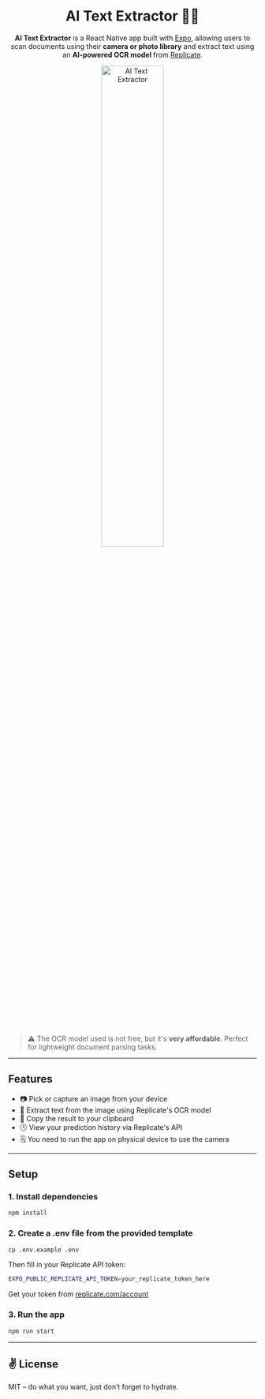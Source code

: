 <div align="center">
  <h1>AI Text Extractor 📄✨</h1>
  <p><strong>AI Text Extractor</strong> is a React Native app built with <a href="https://expo.dev">Expo</a>, allowing users to scan documents using their <strong>camera or photo library</strong> and extract text using an <strong>AI-powered OCR model</strong> from <a href="https://replicate.com">Replicate</a>.</p>

  <img src=".github/ai-text-extractor.gif" alt="AI Text Extractor" width="50%" />
</div>

> ⚠️ The OCR model used is not free, but it's **very affordable**. Perfect for lightweight document parsing tasks.

---

## Features

- 📷 Pick or capture an image from your device
- 🧠 Extract text from the image using Replicate's OCR model
- 📝 Copy the result to your clipboard
- 🕓 View your prediction history via Replicate's API
- 🗒️ You need to run the app on physical device to use the camera

---

## Setup

### 1. Install dependencies

```bash
npm install
```

### 2. Create a .env file from the provided template

```bash
cp .env.example .env
```

Then fill in your Replicate API token:

```bash
EXPO_PUBLIC_REPLICATE_API_TOKEN=your_replicate_token_here
```

Get your token from [replicate.com/account](http://replicate.com/account)

### 3. Run the app

```bash
npm run start
```

---

## ✌️ License

MIT – do what you want, just don’t forget to hydrate.
